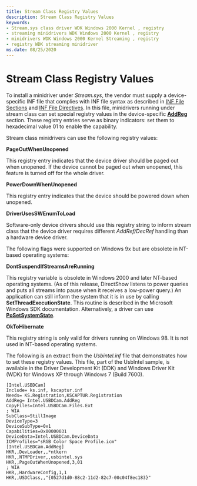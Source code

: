 ```yaml
---
title: Stream Class Registry Values
description: Stream Class Registry Values
keywords:
- Stream.sys class driver WDK Windows 2000 Kernel , registry
- streaming minidrivers WDK Windows 2000 Kernel , registry
- minidrivers WDK Windows 2000 Kernel Streaming , registry
- registry WDK streaming minidriver
ms.date: 08/25/2020
---
```


# Stream Class Registry Values

To install a minidriver under *Stream.sys*, the vendor must supply a device-specific INF file that complies with INF file syntax as described in [INF File Sections](../install/inf-classinstall32-section.md) and [INF File Directives](../install/inf-addcomponent-directive.md). In this file, minidrivers running under stream class can set special registry values in the device-specific [**AddReg**](../install/inf-addreg-directive.md) section. These registry entries serve as binary indicators: set them to hexadecimal value 01 to enable the capability.

Stream class minidrivers can use the following registry values:

**PageOutWhenUnopened**
  
This registry entry indicates that the device driver should be paged out when unopened. If the device cannot be paged out when unopened, this feature is turned off for the whole driver.

**PowerDownWhenUnopened**
  
This registry entry indicates that the device should be powered down when unopened.

**DriverUsesSWEnumToLoad**
  
Software-only device drivers should use this registry string to inform stream class that the device driver requires different *AddRef/DecRef* handling than a hardware device driver.

The following flags were supported on Windows 9x but are obsolete in NT-based operating systems:

**DontSuspendIfStreamsAreRunning**
  
This registry variable is obsolete in Windows 2000 and later NT-based operating systems. (As of this release, DirectShow listens to power queries and puts all streams into pause when it receives a low-power query.) An application can still inform the system that it is in use by calling **SetThreadExecutionState**. This routine is described in the Microsoft Windows SDK documentation. Alternatively, a driver can use [**PoSetSystemState**](/windows-hardware/drivers/ddi/wdm/nf-wdm-posetsystemstate).

**OkToHibernate**
  
This registry string is only valid for drivers running on Windows 98. It is not used in NT-based operating systems.

The following is an extract from the *Usbintel.inf* file that demonstrates how to set these registry values. This file, part of the UsbIntel sample, is available in the Driver Development Kit (DDK) and Windows Driver Kit (WDK) for Windows XP through Windows 7 (Build 7600).

```inf
[Intel.USBDCam]
Include= ks.inf, kscaptur.inf
Needs= KS.Registration,KSCAPTUR.Registration
AddReg= Intel.USBDCam.AddReg
CopyFiles=Intel.USBDCam.Files.Ext
; WIA
SubClass=StillImage
DeviceType=3
DeviceSubType=0x1
Capabilities=0x00000031
DeviceData=Intel.USBDCam.DeviceData
ICMProfiles="sRGB Color Space Profile.icm"
[Intel.USBDCam.AddReg]
HKR,,DevLoader,,*ntkern
HKR,,NTMPDriver,,usbintel.sys
HKR,,PageOutWhenUnopened,3,01
; WIA
HKR,,HardwareConfig,1,1
HKR,,USDClass,,"{0527d1d0-88c2-11d2-82c7-00c04f8ec183}"
```
